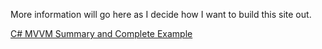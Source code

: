 More information will go here as I decide how I want to build this site out.

[C# MVVM Summary and Complete Example](/_posts/mvvmexample.md)
